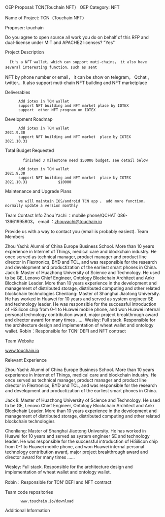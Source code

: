 OEP Proposal: TCN(Touchain NFT）
OEP Category: NFT

Name of Project: TCN（Touchain NFT）

Proposer: touchain

Do you agree to open source all work you do on behalf of this RFP and dual-license under MIT and APACHE2 licenses? "Yes" 

Project Description

      It's a NFT wallet，which can support muti-chains， it also have several interesting function，such as sent
NFT by phone number or email， it can be show on telegram， Qchat ，twitter...
       It also support muti-chain NFT building and NFT marketplace



Deliverables

          Add iotex in TCN wallet
          support NFT building and NFT market place by IOTEX
          support  other NFT program on IOTEX

Development Roadmap

          Add iotex in TCN wallet                                                                                   2021.9.30
          support NFT building and NFT market  place by IOTEX                                  2021.10.31
       


Total Budget Requested

            finished 3 milestone need $50000 budget，see detail below        

          Add iotex in TCN wallet                                                                                   2021.9.30               
          support NFT building and NFT market  place by IOTEX                                  2021.10.31              $10000


Maintenance and Upgrade Plans

          we will maintain IOS/android TCN app ， add more function，normally update a version monthly


Team
Contact Info
          Zhou Yachi ：mobile phone/QCHAT  086- 13661995803，   email ：zhouyachi@touchain.io

Provide us with a way to contact you (email is probably easiest).
Team Members

Zhou Yachi: Alumni of China Europe Business School. More than 10 years experience in Internet of Things, medical care and blockchain industry. He once served as technical manager, product manager and product line director in Flextronics, BYD and TCL, and was responsible for the research and development and productization of the earliest smart phones in China.
Jack li: Master of Huazhong University of Science and Technology. He used to be GE, Lenovo Chief Engineer, Ontology Blockchain Architect and Ankr Blockchain Leader. More than 10 years experience in the development and management of distributed storage, distributed computing and other related blockchain technologies
Chenliang: Master of Shanghai Jiaotong University. He has worked in Huawei for 10 years and served as system engineer SE and technology leader. He was responsible for the successful introduction of HiSilicon chip from 0-1 to Huawei mobile phone, and won Huawei internal personal technology contribution award, major project breakthrough award and director award for many times ......
Wesley: Full stack. Responsible for the architecture design and implementation of wheat wallet and ontology wallet.
Robin：Responsible for TCN’ DEFI and NFT contract


Team Website

www.touchain.io

Relevant Experience

Zhou Yachi: Alumni of China Europe Business School. More than 10 years experience in Internet of Things, medical care and blockchain industry. He once served as technical manager, product manager and product line director in Flextronics, BYD and TCL, and was responsible for the research and development and productization of the earliest smart phones in China.

Jack li: Master of Huazhong University of Science and Technology. He used to be GE, Lenovo Chief Engineer, Ontology Blockchain Architect and Ankr Blockchain Leader. More than 10 years experience in the development and management of distributed storage, distributed computing and other related blockchain technologies

Chenliang: Master of Shanghai Jiaotong University. He has worked in Huawei for 10 years and served as system engineer SE and technology leader. He was responsible for the successful introduction of HiSilicon chip from 0-1 to Huawei mobile phone, and won Huawei internal personal technology contribution award, major project breakthrough award and director award for many times ......

Wesley: Full stack. Responsible for the architecture design and implementation of wheat wallet and ontology wallet.

Robin：Responsible for TCN’ DEFI and NFT contract

Team code repositories

           www.touchain.io/download

Additional Information

